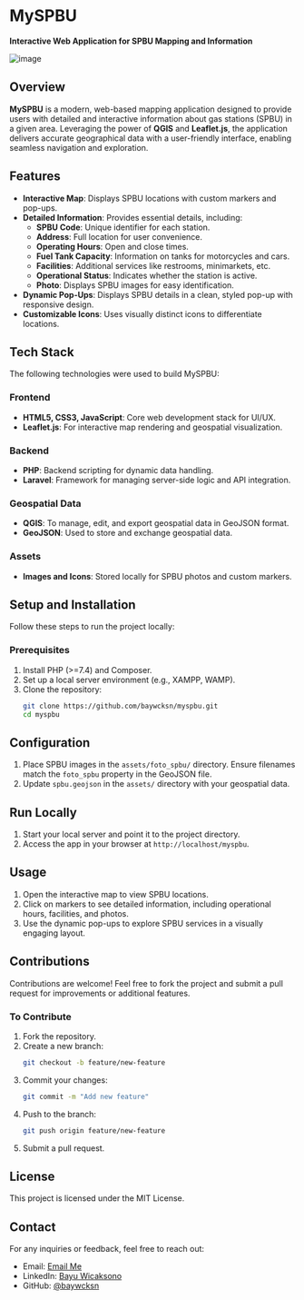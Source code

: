 # **MySPBU**

**Interactive Web Application for SPBU Mapping and Information**

![image](https://github.com/user-attachments/assets/ebaa4790-a280-4f05-a305-caf21c261b8f)

## **Overview**

**MySPBU** is a modern, web-based mapping application designed to provide users with detailed and interactive information about gas stations (SPBU) in a given area. Leveraging the power of **QGIS** and **Leaflet.js**, the application delivers accurate geographical data with a user-friendly interface, enabling seamless navigation and exploration.

## **Features**

- **Interactive Map**: Displays SPBU locations with custom markers and pop-ups.
- **Detailed Information**: Provides essential details, including:
  - **SPBU Code**: Unique identifier for each station.
  - **Address**: Full location for user convenience.
  - **Operating Hours**: Open and close times.
  - **Fuel Tank Capacity**: Information on tanks for motorcycles and cars.
  - **Facilities**: Additional services like restrooms, minimarkets, etc.
  - **Operational Status**: Indicates whether the station is active.
  - **Photo**: Displays SPBU images for easy identification.
- **Dynamic Pop-Ups**: Displays SPBU details in a clean, styled pop-up with responsive design.
- **Customizable Icons**: Uses visually distinct icons to differentiate locations.

## **Tech Stack**

The following technologies were used to build MySPBU:

### **Frontend**

- **HTML5, CSS3, JavaScript**: Core web development stack for UI/UX.
- **Leaflet.js**: For interactive map rendering and geospatial visualization.

### **Backend**

- **PHP**: Backend scripting for dynamic data handling.
- **Laravel**: Framework for managing server-side logic and API integration.

### **Geospatial Data**

- **QGIS**: To manage, edit, and export geospatial data in GeoJSON format.
- **GeoJSON**: Used to store and exchange geospatial data.

### **Assets**

- **Images and Icons**: Stored locally for SPBU photos and custom markers.

## **Setup and Installation**

Follow these steps to run the project locally:

### **Prerequisites**

1. Install PHP (>=7.4) and Composer.
2. Set up a local server environment (e.g., XAMPP, WAMP).
3. Clone the repository:
   ```bash
   git clone https://github.com/baywcksn/myspbu.git
   cd myspbu
   ```

## **Configuration**

1. Place SPBU images in the `assets/foto_spbu/` directory. Ensure filenames match the `foto_spbu` property in the GeoJSON file.
2. Update `spbu.geojson` in the `assets/` directory with your geospatial data.

## **Run Locally**

1. Start your local server and point it to the project directory.
2. Access the app in your browser at `http://localhost/myspbu`.

## **Usage**

1. Open the interactive map to view SPBU locations.
2. Click on markers to see detailed information, including operational hours, facilities, and photos.
3. Use the dynamic pop-ups to explore SPBU services in a visually engaging layout.

## **Contributions**

Contributions are welcome! Feel free to fork the project and submit a pull request for improvements or additional features.

### **To Contribute**

1. Fork the repository.
2. Create a new branch:
   ```bash
   git checkout -b feature/new-feature
   ```
3. Commit your changes:
   ```bash
   git commit -m "Add new feature"
   ```
4. Push to the branch:
   ```bash
   git push origin feature/new-feature
   ```
5. Submit a pull request.

## **License**

This project is licensed under the MIT License.

## **Contact**

For any inquiries or feedback, feel free to reach out:

- Email: [Email Me](bayuwcksn01@gmail.com)
- LinkedIn: [Bayu Wicaksono](https://www.linkedin.com/in/bayuwicaksono14/)
- GitHub: [@baywcksn](https://github.com/baywcksn)
